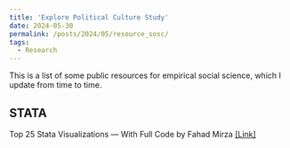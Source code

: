 ```yaml
---
title: 'Explore Political Culture Study'
date: 2024-05-30
permalink: /posts/2024/05/resource_sosc/
tags:
  - Research
---
```


This is a list of some public resources for empirical social science, which I update from time to time. 

## STATA

Top 25 Stata Visualizations — With Full Code by Fahad Mirza <a href="https://medium.com/the-stata-gallery/top-25-stata-visualizations-with-full-code-668b5df114b6">[Link]</a>
